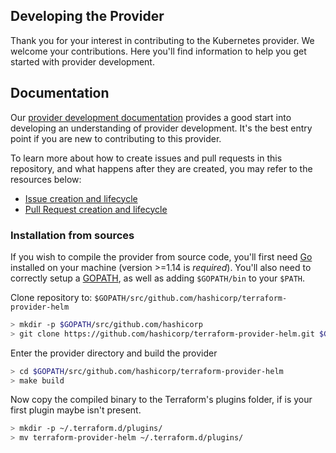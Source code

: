 Developing the Provider
------------

Thank you for your interest in contributing to the Kubernetes provider. We welcome your contributions. Here you'll find information to help you get started with provider development.

## Documentation

Our [provider development documentation](https://www.terraform.io/docs/extend/) provides a good start into developing an understanding of provider development. It's the best entry point if you are new to contributing to this provider.

To learn more about how to create issues and pull requests in this repository, and what happens after they are created, you may refer to the resources below:
- [Issue creation and lifecycle](ISSUES.md)
- [Pull Request creation and lifecycle](PULL_REQUESTS.md)

### Installation from sources

If you wish to compile the provider from source code, you'll first need [Go](http://www.golang.org) installed on your machine (version >=1.14 is *required*). You'll also need to correctly setup a [GOPATH](http://golang.org/doc/code.html#GOPATH), as well as adding `$GOPATH/bin` to your `$PATH`.

Clone repository to: `$GOPATH/src/github.com/hashicorp/terraform-provider-helm`

```sh
> mkdir -p $GOPATH/src/github.com/hashicorp
> git clone https://github.com/hashicorp/terraform-provider-helm.git $GOPATH/src/github.com/hashicorp/terraform-provider-helm
```

Enter the provider directory and build the provider

```sh
> cd $GOPATH/src/github.com/hashicorp/terraform-provider-helm
> make build
```

Now copy the compiled binary to the Terraform's plugins folder, if is your first plugin maybe isn't present.

```sh
> mkdir -p ~/.terraform.d/plugins/
> mv terraform-provider-helm ~/.terraform.d/plugins/
```
